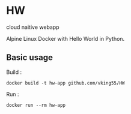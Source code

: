 # HW
cloud naitive webapp

Alpine Linux Docker with Hello World in Python.

## Basic usage
Build :
```
docker build -t hw-app github.com/vking55/HW
```
Run : 

```
docker run --rm hw-app
```
